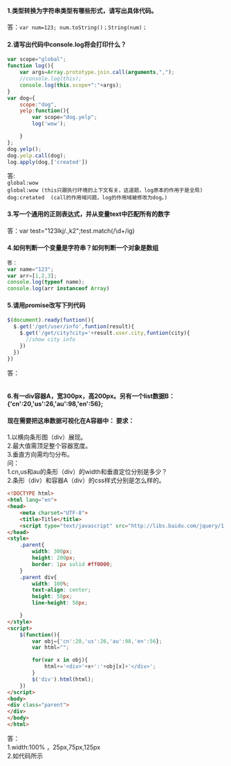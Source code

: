 #### 1.类型转换为字符串类型有哪些形式，请写出具体代码。

答：`var num=123; num.toString()；String(num)；`

#### 2.请写出代码中console.log将会打印什么？
```javascript
var scope="global";
function log(){
    var args=Array.prototype.join.call(arguments,",");
    //console.log(this);
    console.log(this.scope+":"+args);
}
var dog={
    scope:"dog",
    yelp:function(){
        var scope="dog.yelp";
        log('wow');

    }
};
dog.yelp(); 
dog.yelp.call(dog); 
log.apply(dog,['created'])
```
答:   
`global:wow`  
`global:wow (this只跟执行环境的上下文有关，这道题，log原本的作用于是全局)`  
`dog:cretated  (call的作用域问题，log的作用域被修改为dog。)`

#### 3.写一个通用的正则表达式，并从变量text中匹配所有的数字
答：var test="123lkj/.,k2";test.match(/\d+/ig)

#### 4.如何判断一个变量是字符串？如何判断一个对象是数组
```javascript
答：   
var name="123";
var arr=[1,2,3];
console.log(typeof name);
console.log(arr instanceof Array)
```
#### 5.请用promise改写下列代码
```javascript
$(document).ready(funtion(){
  $.get('/get/user/info',funtion(result){
    $.get('/get/city?city='+result.user.city,funtion(city){
      //show city info
    })
  })
})
```
答：   
```javascript

```
#### 6.有一div容器A，宽300px，高200px。另有一个list数据B：{'cn':20,'us':26,'au':98,'en':56};
#### 现在需要把这串数据可视化在A容器中：    要求：  
1.以横向条形图（div）展现。   
2.最大值需顶足整个容器宽度。   
3.垂直方向需均匀分布。   
问：   
1.cn,us和au的条形（div）的width和垂直定位分别是多少？   
2.条形（div）和容器A（div）的css样式分别是怎么样的。

```html
<!DOCTYPE html>
<html lang="en">
<head>
    <meta charset="UTF-8">
    <title>Title</title>
    <script type="text/javascript" src="http://libs.baidu.com/jquery/1.11.1/jquery.min.js"></script>
</head>
<style>
    .parent{
        width: 300px;
        height: 200px;
        border: 1px solid #ff0000;
    }
    .parent div{
        width: 100%;
        text-align: center;
        height: 50px;
        line-height: 50px;

    }
</style>
<script>
    $(function(){
        var obj={'cn':20,'us':26,'au':98,'en':56};
        var html="";

        for(var x in obj){
            html+='<div>'+x+':'+obj[x]+'</div>';
        }
        $('div').html(html);
    })
</script>
<body>
<div class="parent">
</div>
</body>
</html>
```
答：   
1.width:100% ，25px,75px,125px      
2.如代码所示